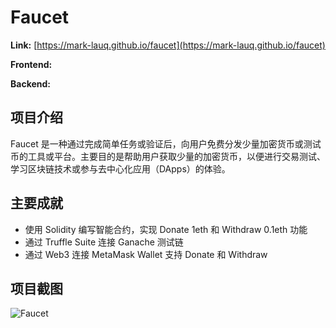 # Faucet

**Link:** [https://mark-lauq.github.io/faucet](https://mark-lauq.github.io/faucet)

**Frontend:**
[<Badge type="tip" text="React" />](https://react.dev)
[<Badge type="tip" text="Bulma" />](https://bulma.io)
[<Badge type="tip" text="Web3" />](https://web3js.org)

**Backend:**
[<Badge type="tip" text="Solidity" />](https://soliditylang.org)
[<Badge type="tip" text="Truffle" />](https://archive.trufflesuite.com)
[<Badge type="tip" text="Ganache" />](https://archive.trufflesuite.com/ganache)
[<Badge type="tip" text="MetaMask" />](https://metamask.io)

## 项目介绍

Faucet 是一种通过完成简单任务或验证后，向用户免费分发少量加密货币或测试币的工具或平台。主要目的是帮助用户获取少量的加密货币，以便进行交易测试、学习区块链技术或参与去中心化应用（DApps）的体验。

## 主要成就

- 使用 Solidity 编写智能合约，实现 Donate 1eth 和 Withdraw 0.1eth 功能
- 通过 Truffle Suite 连接 Ganache 测试链
- 通过 Web3 连接 MetaMask Wallet 支持 Donate 和 Withdraw

## 项目截图

![Faucet](/projects/web3/faucet.png)
